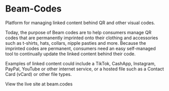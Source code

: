 # Beam-Codes
Platform for managing linked content behind QR and other visual codes.

Today, the purpose of Beam codes are to help consumers manage QR codes that are permanently imprinted onto their clothing and accessories such as t-shirts, hats, collars, nipple pasties and more. Because the imprinted codes are permanent, consumers need an easy self-managed tool to continually update the linked content behind their code.

Examples of linked content could include a TikTok, CashApp, Instagram, PayPal, YouTube or other internet service, or a hosted file such as a Contact Card (vCard) or other file types. 

View the live site at beam.codes
